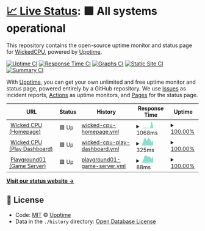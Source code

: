 # [📈 Live Status](https://status.wickedcpu.com): <!--live status--> **🟩 All systems operational**

This repository contains the open-source uptime monitor and status page for [WickedCPU](https://wickedcpu.com), powered by [Upptime](https://github.com/upptime/upptime).

[![Uptime CI](https://github.com/koj-co/upptime/workflows/Uptime%20CI/badge.svg)](https://github.com/koj-co/upptime/actions?query=workflow%3A%22Uptime+CI%22)
[![Response Time CI](https://github.com/koj-co/upptime/workflows/Response%20Time%20CI/badge.svg)](https://github.com/koj-co/upptime/actions?query=workflow%3A%22Response+Time+CI%22)
[![Graphs CI](https://github.com/koj-co/upptime/workflows/Graphs%20CI/badge.svg)](https://github.com/koj-co/upptime/actions?query=workflow%3A%22Graphs+CI%22)
[![Static Site CI](https://github.com/koj-co/upptime/workflows/Static%20Site%20CI/badge.svg)](https://github.com/koj-co/upptime/actions?query=workflow%3A%22Static+Site+CI%22)
[![Summary CI](https://github.com/koj-co/upptime/workflows/Summary%20CI/badge.svg)](https://github.com/koj-co/upptime/actions?query=workflow%3A%22Summary+CI%22)

With [Upptime](https://upptime.js.org), you can get your own unlimited and free uptime monitor and status page, powered entirely by a GitHub repository. We use [Issues](https://github.com/upptime/upptime/issues) as incident reports, [Actions](https://github.com/empmdk/upptime/actions) as uptime monitors, and [Pages](https://status.wickedcpu.com) for the status page.

<!--start: status pages-->
<!-- This summary is generated by Upptime (https://github.com/upptime/upptime) -->
<!-- Do not edit this manually, your changes will be overwritten -->
<!-- prettier-ignore -->
| URL | Status | History | Response Time | Uptime |
| --- | ------ | ------- | ------------- | ------ |
| <img alt="" src="https://icons.duckduckgo.com/ip3/null.ico" height="13"> [Wicked CPU (Homepage)](wickedcpu.com) | 🟩 Up | [wicked-cpu-homepage.yml](https://github.com/empmdk/upptime/commits/HEAD/history/wicked-cpu-homepage.yml) | <details><summary><img alt="Response time graph" src="./graphs/wicked-cpu-homepage/response-time-week.png" height="20"> 1068ms</summary><br><a href="https://status.wickedcpu.com/history/wicked-cpu-homepage"><img alt="Response time 359" src="https://img.shields.io/endpoint?url=https%3A%2F%2Fraw.githubusercontent.com%2Fempmdk%2Fupptime%2FHEAD%2Fapi%2Fwicked-cpu-homepage%2Fresponse-time.json"></a><br><a href="https://status.wickedcpu.com/history/wicked-cpu-homepage"><img alt="24-hour response time 377" src="https://img.shields.io/endpoint?url=https%3A%2F%2Fraw.githubusercontent.com%2Fempmdk%2Fupptime%2FHEAD%2Fapi%2Fwicked-cpu-homepage%2Fresponse-time-day.json"></a><br><a href="https://status.wickedcpu.com/history/wicked-cpu-homepage"><img alt="7-day response time 1068" src="https://img.shields.io/endpoint?url=https%3A%2F%2Fraw.githubusercontent.com%2Fempmdk%2Fupptime%2FHEAD%2Fapi%2Fwicked-cpu-homepage%2Fresponse-time-week.json"></a><br><a href="https://status.wickedcpu.com/history/wicked-cpu-homepage"><img alt="30-day response time 586" src="https://img.shields.io/endpoint?url=https%3A%2F%2Fraw.githubusercontent.com%2Fempmdk%2Fupptime%2FHEAD%2Fapi%2Fwicked-cpu-homepage%2Fresponse-time-month.json"></a><br><a href="https://status.wickedcpu.com/history/wicked-cpu-homepage"><img alt="1-year response time 371" src="https://img.shields.io/endpoint?url=https%3A%2F%2Fraw.githubusercontent.com%2Fempmdk%2Fupptime%2FHEAD%2Fapi%2Fwicked-cpu-homepage%2Fresponse-time-year.json"></a></details> | <details><summary><a href="https://status.wickedcpu.com/history/wicked-cpu-homepage">100.00%</a></summary><a href="https://status.wickedcpu.com/history/wicked-cpu-homepage"><img alt="All-time uptime 99.79%" src="https://img.shields.io/endpoint?url=https%3A%2F%2Fraw.githubusercontent.com%2Fempmdk%2Fupptime%2FHEAD%2Fapi%2Fwicked-cpu-homepage%2Fuptime.json"></a><br><a href="https://status.wickedcpu.com/history/wicked-cpu-homepage"><img alt="24-hour uptime 100.00%" src="https://img.shields.io/endpoint?url=https%3A%2F%2Fraw.githubusercontent.com%2Fempmdk%2Fupptime%2FHEAD%2Fapi%2Fwicked-cpu-homepage%2Fuptime-day.json"></a><br><a href="https://status.wickedcpu.com/history/wicked-cpu-homepage"><img alt="7-day uptime 100.00%" src="https://img.shields.io/endpoint?url=https%3A%2F%2Fraw.githubusercontent.com%2Fempmdk%2Fupptime%2FHEAD%2Fapi%2Fwicked-cpu-homepage%2Fuptime-week.json"></a><br><a href="https://status.wickedcpu.com/history/wicked-cpu-homepage"><img alt="30-day uptime 100.00%" src="https://img.shields.io/endpoint?url=https%3A%2F%2Fraw.githubusercontent.com%2Fempmdk%2Fupptime%2FHEAD%2Fapi%2Fwicked-cpu-homepage%2Fuptime-month.json"></a><br><a href="https://status.wickedcpu.com/history/wicked-cpu-homepage"><img alt="1-year uptime 99.67%" src="https://img.shields.io/endpoint?url=https%3A%2F%2Fraw.githubusercontent.com%2Fempmdk%2Fupptime%2FHEAD%2Fapi%2Fwicked-cpu-homepage%2Fuptime-year.json"></a></details>
| <img alt="" src="https://icons.duckduckgo.com/ip3/null.ico" height="13"> [Wicked CPU (Play Dashboard)](play.wickedcpu.com) | 🟩 Up | [wicked-cpu-play-dashboard.yml](https://github.com/empmdk/upptime/commits/HEAD/history/wicked-cpu-play-dashboard.yml) | <details><summary><img alt="Response time graph" src="./graphs/wicked-cpu-play-dashboard/response-time-week.png" height="20"> 325ms</summary><br><a href="https://status.wickedcpu.com/history/wicked-cpu-play-dashboard"><img alt="Response time 290" src="https://img.shields.io/endpoint?url=https%3A%2F%2Fraw.githubusercontent.com%2Fempmdk%2Fupptime%2FHEAD%2Fapi%2Fwicked-cpu-play-dashboard%2Fresponse-time.json"></a><br><a href="https://status.wickedcpu.com/history/wicked-cpu-play-dashboard"><img alt="24-hour response time 309" src="https://img.shields.io/endpoint?url=https%3A%2F%2Fraw.githubusercontent.com%2Fempmdk%2Fupptime%2FHEAD%2Fapi%2Fwicked-cpu-play-dashboard%2Fresponse-time-day.json"></a><br><a href="https://status.wickedcpu.com/history/wicked-cpu-play-dashboard"><img alt="7-day response time 325" src="https://img.shields.io/endpoint?url=https%3A%2F%2Fraw.githubusercontent.com%2Fempmdk%2Fupptime%2FHEAD%2Fapi%2Fwicked-cpu-play-dashboard%2Fresponse-time-week.json"></a><br><a href="https://status.wickedcpu.com/history/wicked-cpu-play-dashboard"><img alt="30-day response time 341" src="https://img.shields.io/endpoint?url=https%3A%2F%2Fraw.githubusercontent.com%2Fempmdk%2Fupptime%2FHEAD%2Fapi%2Fwicked-cpu-play-dashboard%2Fresponse-time-month.json"></a><br><a href="https://status.wickedcpu.com/history/wicked-cpu-play-dashboard"><img alt="1-year response time 282" src="https://img.shields.io/endpoint?url=https%3A%2F%2Fraw.githubusercontent.com%2Fempmdk%2Fupptime%2FHEAD%2Fapi%2Fwicked-cpu-play-dashboard%2Fresponse-time-year.json"></a></details> | <details><summary><a href="https://status.wickedcpu.com/history/wicked-cpu-play-dashboard">100.00%</a></summary><a href="https://status.wickedcpu.com/history/wicked-cpu-play-dashboard"><img alt="All-time uptime 99.90%" src="https://img.shields.io/endpoint?url=https%3A%2F%2Fraw.githubusercontent.com%2Fempmdk%2Fupptime%2FHEAD%2Fapi%2Fwicked-cpu-play-dashboard%2Fuptime.json"></a><br><a href="https://status.wickedcpu.com/history/wicked-cpu-play-dashboard"><img alt="24-hour uptime 100.00%" src="https://img.shields.io/endpoint?url=https%3A%2F%2Fraw.githubusercontent.com%2Fempmdk%2Fupptime%2FHEAD%2Fapi%2Fwicked-cpu-play-dashboard%2Fuptime-day.json"></a><br><a href="https://status.wickedcpu.com/history/wicked-cpu-play-dashboard"><img alt="7-day uptime 100.00%" src="https://img.shields.io/endpoint?url=https%3A%2F%2Fraw.githubusercontent.com%2Fempmdk%2Fupptime%2FHEAD%2Fapi%2Fwicked-cpu-play-dashboard%2Fuptime-week.json"></a><br><a href="https://status.wickedcpu.com/history/wicked-cpu-play-dashboard"><img alt="30-day uptime 100.00%" src="https://img.shields.io/endpoint?url=https%3A%2F%2Fraw.githubusercontent.com%2Fempmdk%2Fupptime%2FHEAD%2Fapi%2Fwicked-cpu-play-dashboard%2Fuptime-month.json"></a><br><a href="https://status.wickedcpu.com/history/wicked-cpu-play-dashboard"><img alt="1-year uptime 99.87%" src="https://img.shields.io/endpoint?url=https%3A%2F%2Fraw.githubusercontent.com%2Fempmdk%2Fupptime%2FHEAD%2Fapi%2Fwicked-cpu-play-dashboard%2Fuptime-year.json"></a></details>
| <img alt="" src="https://icons.duckduckgo.com/ip3/null.ico" height="13"> [Playground01 (Game Server)](pg01.wickedcpu.com) | 🟩 Up | [playground01-game-server.yml](https://github.com/empmdk/upptime/commits/HEAD/history/playground01-game-server.yml) | <details><summary><img alt="Response time graph" src="./graphs/playground01-game-server/response-time-week.png" height="20"> 88ms</summary><br><a href="https://status.wickedcpu.com/history/playground01-game-server"><img alt="Response time 101" src="https://img.shields.io/endpoint?url=https%3A%2F%2Fraw.githubusercontent.com%2Fempmdk%2Fupptime%2FHEAD%2Fapi%2Fplayground01-game-server%2Fresponse-time.json"></a><br><a href="https://status.wickedcpu.com/history/playground01-game-server"><img alt="24-hour response time 108" src="https://img.shields.io/endpoint?url=https%3A%2F%2Fraw.githubusercontent.com%2Fempmdk%2Fupptime%2FHEAD%2Fapi%2Fplayground01-game-server%2Fresponse-time-day.json"></a><br><a href="https://status.wickedcpu.com/history/playground01-game-server"><img alt="7-day response time 88" src="https://img.shields.io/endpoint?url=https%3A%2F%2Fraw.githubusercontent.com%2Fempmdk%2Fupptime%2FHEAD%2Fapi%2Fplayground01-game-server%2Fresponse-time-week.json"></a><br><a href="https://status.wickedcpu.com/history/playground01-game-server"><img alt="30-day response time 101" src="https://img.shields.io/endpoint?url=https%3A%2F%2Fraw.githubusercontent.com%2Fempmdk%2Fupptime%2FHEAD%2Fapi%2Fplayground01-game-server%2Fresponse-time-month.json"></a><br><a href="https://status.wickedcpu.com/history/playground01-game-server"><img alt="1-year response time 105" src="https://img.shields.io/endpoint?url=https%3A%2F%2Fraw.githubusercontent.com%2Fempmdk%2Fupptime%2FHEAD%2Fapi%2Fplayground01-game-server%2Fresponse-time-year.json"></a></details> | <details><summary><a href="https://status.wickedcpu.com/history/playground01-game-server">100.00%</a></summary><a href="https://status.wickedcpu.com/history/playground01-game-server"><img alt="All-time uptime 99.92%" src="https://img.shields.io/endpoint?url=https%3A%2F%2Fraw.githubusercontent.com%2Fempmdk%2Fupptime%2FHEAD%2Fapi%2Fplayground01-game-server%2Fuptime.json"></a><br><a href="https://status.wickedcpu.com/history/playground01-game-server"><img alt="24-hour uptime 100.00%" src="https://img.shields.io/endpoint?url=https%3A%2F%2Fraw.githubusercontent.com%2Fempmdk%2Fupptime%2FHEAD%2Fapi%2Fplayground01-game-server%2Fuptime-day.json"></a><br><a href="https://status.wickedcpu.com/history/playground01-game-server"><img alt="7-day uptime 100.00%" src="https://img.shields.io/endpoint?url=https%3A%2F%2Fraw.githubusercontent.com%2Fempmdk%2Fupptime%2FHEAD%2Fapi%2Fplayground01-game-server%2Fuptime-week.json"></a><br><a href="https://status.wickedcpu.com/history/playground01-game-server"><img alt="30-day uptime 100.00%" src="https://img.shields.io/endpoint?url=https%3A%2F%2Fraw.githubusercontent.com%2Fempmdk%2Fupptime%2FHEAD%2Fapi%2Fplayground01-game-server%2Fuptime-month.json"></a><br><a href="https://status.wickedcpu.com/history/playground01-game-server"><img alt="1-year uptime 99.84%" src="https://img.shields.io/endpoint?url=https%3A%2F%2Fraw.githubusercontent.com%2Fempmdk%2Fupptime%2FHEAD%2Fapi%2Fplayground01-game-server%2Fuptime-year.json"></a></details>

<!--end: status pages-->

[**Visit our status website →**](https://status.wickedcpu.com)

## 📄 License

- Code: [MIT](./LICENSE) © [Upptime](https://upptime.js.org)
- Data in the `./history` directory: [Open Database License](https://opendatacommons.org/licenses/odbl/1-0/)
